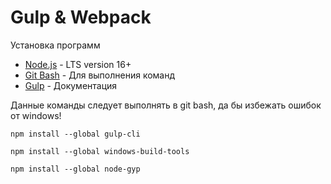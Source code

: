 # Gulp & Webpack
Установка программ
- [Node.js](https://nodejs.org/en/download/) - LTS version 16+
- [Git Bash](https://git-scm.com/downloads) - Для выполнения команд
- [Gulp](https://gulpjs.com/docs/en/getting-started/quick-start) - Документация

Данные команды следует выполнять в git bash, да бы избежать ошибок от windows!
```
npm install --global gulp-cli
```
```
npm install --global windows-build-tools
```
```
npm install --global node-gyp
```